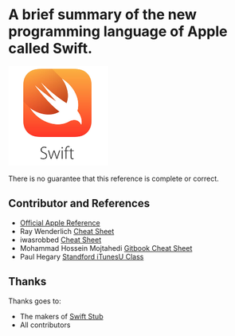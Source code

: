 # A brief summary of the new programming language of Apple called Swift.

![Swift Logo](img/swift.png)

There is no guarantee that this reference is complete or correct. 

<!-- toc -->

## Contributor and References
* [Official Apple Reference](https://developer.apple.com/library/prerelease/ios/documentation/Swift/Conceptual/Swift_Programming_Language/index.html)
* Ray Wenderlich [Cheat Sheet](http://www.raywenderlich.com/73967/swift-cheat-sheet-and-quick-reference)
* iwasrobbed [Cheat Sheet](https://github.com/iwasrobbed/Swift-CheatSheet)
* Mohammad Hossein Mojtahedi [Gitbook Cheat Sheet](https://www.gitbook.com/book/mhm5000/swift-cheat-sheet/)
* Paul Hegary [Standford iTunesU Class](http://news.stanford.edu/news/2011/november/itunes-apps-class-111511.html)

## Thanks
Thanks goes to:
* The makers of [Swift Stub](http://www.swiftstub.com/)
* All contributors
